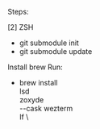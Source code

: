 Steps:

[2] ZSH
* git submodule init
* git submodule update


Install brew
Run:
* brew install \
lsd \
zoxyde \
--cask wezterm \
lf \

